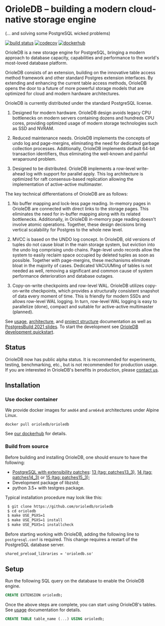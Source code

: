# OrioleDB – building a modern cloud-native storage engine
(... and solving some PostgreSQL wicked problems)

[![build status](https://github.com/orioledb/orioledb/actions/workflows/build.yml/badge.svg)](https://github.com/orioledb/orioledb/actions)
[![codecov](https://codecov.io/gh/orioledb/orioledb/branch/main/graph/badge.svg?token=shh4jn0DUK)](https://codecov.io/gh/orioledb/orioledb) [![dockerhub](https://github.com/orioledb/orioledb/actions/workflows/docker.yml/badge.svg)](https://hub.docker.com/r/orioledb/orioledb/tags)


OrioleDB is a new storage engine for PostgreSQL, bringing a modern approach to
database capacity, capabilities and performance to the world's most-loved
database platform.

OrioleDB consists of an extension, building on the innovative table access
method framework and other standard Postgres extension interfaces. By extending
and enhancing the current table access methods, OrioleDB opens the door to
a future of more powerful storage models that are optimized for cloud and
modern hardware architectures.

OrioleDB is currently distributed under the standard PostgreSQL license.

1. Designed for modern hardware.  OrioleDB design avoids legacy CPU bottlenecks
   on modern servers containing dozens and hundreds CPU cores, providing
   optimized usage of modern storage technologies such as SSD and NVRAM.

2. Reduced maintenance needs.  OrioleDB implements the concepts of undo log
   and page-mergins, eliminating the need for dedicated garbage collection
   processes.  Additionally, OrioleDB implements default 64-bit transaction
   identifiers, thus eliminating the well-known and painful wraparound problem.

3. Designed to be distributed.  OrioleDB implements a row-level write-ahead
   log with support for parallel apply.  This log architecture is optimized
   for raft consensus-based replication allowing the implementation of
   active-active multimaster.

The key technical differentiations of OrioleDB are as follows:

1. No buffer mapping and lock-less page reading.  In-memory pages in OrioleDB
   are connected with direct links to the storage pages.  This eliminates the
   need for in-buffer mapping along with its related bottlenecks. Additionally,
   in OrioleDB in-memory page reading doesn't involve atomic operations.
   Together, these design decisions bring vertical scalability for Postgres
   to the whole new level.

2. MVCC is based on the UNDO log concept.  In OrioleDB, old versions of tuples
   do not cause bloat in the main storage system, but eviction into the undo
   log comprising undo chains.  Page-level undo records allow the system
   to easily reclaim space occupied by deleted tuples as soon as possible.
   Together with page-mergins, these mechanisms eliminate bloat in the majority
   of cases.  Dedicated VACUUMing of tables is not needed as well, removing
   a significant and common cause of system performance deterioration and
   database outages.

3. Copy-on-write checkpoints and row-level WAL.  OrioleDB utilizes
   copy-on-write checkpoints, which provides a structurally consistent snapshot
   of data every moment of time.  This is friendly for modern SSDs and allows
   row-level WAL logging.  In turn, row-level WAL logging is easy to
   parallelize (done), compact and suitable for active-active
   multimaster (planned).

See [usage](doc/usage.md), [architecture](doc/arch.md), and
[project structure](doc/structure.md) documentation as well as
[PostgresBuild 2021 slides](https://www.slideshare.net/AlexanderKorotkov/solving-postgresql-wicked-problems).  To start the development see [OrioleDB development quickstart](doc/dev_quickstart.md).

## Status

OrioleDB now has public alpha status.  It is recommended for experiments,
testing, benchmarking, etc., but is not recommended for production usage.
If you are interested in OrioleDB's benefits in production, please
[contact us](mailto:sales@orioledb.com).

## Installation

### Use docker container

We provide docker images for `amd64` and `arm64v8` architectures under Alpine Linux.

```
docker pull orioledb/orioledb
```

See [our dockerhub](https://hub.docker.com/r/orioledb/orioledb) for details.

### Build from source

Before building and installing OrioleDB, one should ensure to have the following:

 * [PostgreSQL with extensibility patches](https://github.com/orioledb/postgres): [13 (tag: patches13_3)](https://github.com/orioledb/postgres/tree/patches13_3), [14 (tag: patches14_3)](https://github.com/orioledb/postgres/tree/patches14_3) or [15 (tag: patches15_3)](https://github.com/orioledb/postgres/tree/patches15_3);
 * Development package of libzstd;
 * python 3.5+ with testgres package.

Typical installation procedure may look like this:

```bash
 $ git clone https://github.com/orioledb/orioledb
 $ cd orioledb
 $ make USE_PGXS=1
 $ make USE_PGXS=1 install
 $ make USE_PGXS=1 installcheck
```

Before starting working with OrioleDB, adding the following line to
`postgresql.conf` is required.  This change requires a restart of
the PostgreSQL database server.

```
shared_preload_libraries = 'orioledb.so'
```

## Setup

Run the following SQL query on the database to enable the OrioleDB engine.


```sql
CREATE EXTENSION orioledb;
```

Once the above steps are complete, you can start using OrioleDB's tables.
See [usage](doc/usage.md) documentation for details.

```sql
CREATE TABLE table_name (...) USING orioledb;
```
